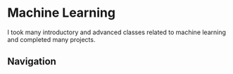 # Machine Learning

I took many introductory and advanced classes related to machine learning and completed many projects.

## Navigation

[](/)

